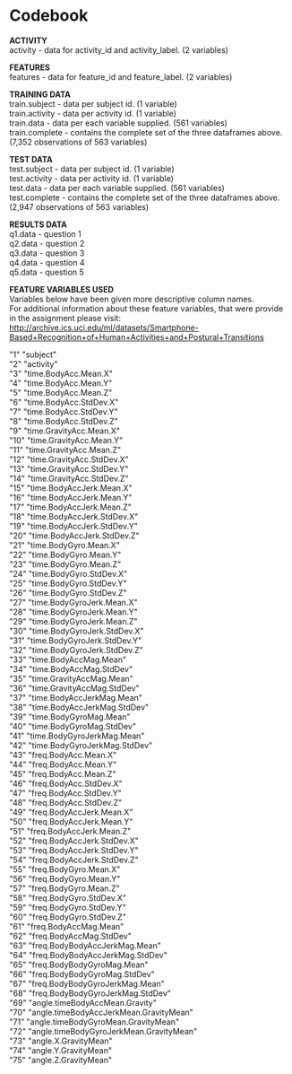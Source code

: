 # Codebook 

__ACTIVITY__  
activity - data for activity_id and activity_label. (2 variables)  

__FEATURES__  
features - data for feature_id and feature_label. (2 variables)   

__TRAINING DATA__  
train.subject - data per subject id. (1 variable)  
train.activity - data per activity id. (1 variable)  
train.data - data per each variable supplied. (561 variables)  
train.complete - contains the complete set of the three dataframes above. (7,352 observations of 563 variables)  

__TEST DATA__  
test.subject - data per subject id. (1 variable)  
test.activity - data per activity id. (1 variable)  
test.data - data per each variable supplied. (561 variables)  
test.complete - contains the complete set of the three dataframes above. (2,947 observations of 563 variables)  

__RESULTS DATA__  
q1.data - question 1  
q2.data - question 2  
q3.data - question 3  
q4.data - question 4  
q5.data - question 5  

__FEATURE VARIABLES USED__     
Variables below have been given more descriptive column names.  
For additional information about these feature variables, that were provide in the assignment please visit:  
http://archive.ics.uci.edu/ml/datasets/Smartphone-Based+Recognition+of+Human+Activities+and+Postural+Transitions  
 
"1" "subject"  
"2" "activity"  
"3" "time.BodyAcc.Mean.X"  
"4" "time.BodyAcc.Mean.Y"  
"5" "time.BodyAcc.Mean.Z"   
"6" "time.BodyAcc.StdDev.X"  
"7" "time.BodyAcc.StdDev.Y"  
"8" "time.BodyAcc.StdDev.Z"  
"9" "time.GravityAcc.Mean.X"  
"10" "time.GravityAcc.Mean.Y"  
"11" "time.GravityAcc.Mean.Z"  
"12" "time.GravityAcc.StdDev.X"  
"13" "time.GravityAcc.StdDev.Y"  
"14" "time.GravityAcc.StdDev.Z"  
"15" "time.BodyAccJerk.Mean.X"  
"16" "time.BodyAccJerk.Mean.Y"  
"17" "time.BodyAccJerk.Mean.Z"  
"18" "time.BodyAccJerk.StdDev.X"  
"19" "time.BodyAccJerk.StdDev.Y"  
"20" "time.BodyAccJerk.StdDev.Z"  
"21" "time.BodyGyro.Mean.X"  
"22" "time.BodyGyro.Mean.Y"  
"23" "time.BodyGyro.Mean.Z"  
"24" "time.BodyGyro.StdDev.X"  
"25" "time.BodyGyro.StdDev.Y"  
"26" "time.BodyGyro.StdDev.Z"  
"27" "time.BodyGyroJerk.Mean.X"  
"28" "time.BodyGyroJerk.Mean.Y"  
"29" "time.BodyGyroJerk.Mean.Z"  
"30" "time.BodyGyroJerk.StdDev.X"  
"31" "time.BodyGyroJerk.StdDev.Y"  
"32" "time.BodyGyroJerk.StdDev.Z"  
"33" "time.BodyAccMag.Mean"  
"34" "time.BodyAccMag.StdDev"  
"35" "time.GravityAccMag.Mean"  
"36" "time.GravityAccMag.StdDev"  
"37" "time.BodyAccJerkMag.Mean"  
"38" "time.BodyAccJerkMag.StdDev"  
"39" "time.BodyGyroMag.Mean"  
"40" "time.BodyGyroMag.StdDev"  
"41" "time.BodyGyroJerkMag.Mean"  
"42" "time.BodyGyroJerkMag.StdDev"  
"43" "freq.BodyAcc.Mean.X"  
"44" "freq.BodyAcc.Mean.Y"  
"45" "freq.BodyAcc.Mean.Z"  
"46" "freq.BodyAcc.StdDev.X"  
"47" "freq.BodyAcc.StdDev.Y"  
"48" "freq.BodyAcc.StdDev.Z"  
"49" "freq.BodyAccJerk.Mean.X"  
"50" "freq.BodyAccJerk.Mean.Y"  
"51" "freq.BodyAccJerk.Mean.Z"  
"52" "freq.BodyAccJerk.StdDev.X"  
"53" "freq.BodyAccJerk.StdDev.Y"  
"54" "freq.BodyAccJerk.StdDev.Z"  
"55" "freq.BodyGyro.Mean.X"  
"56" "freq.BodyGyro.Mean.Y"  
"57" "freq.BodyGyro.Mean.Z"  
"58" "freq.BodyGyro.StdDev.X"  
"59" "freq.BodyGyro.StdDev.Y"  
"60" "freq.BodyGyro.StdDev.Z"  
"61" "freq.BodyAccMag.Mean"  
"62" "freq.BodyAccMag.StdDev"  
"63" "freq.BodyBodyAccJerkMag.Mean"  
"64" "freq.BodyBodyAccJerkMag.StdDev"  
"65" "freq.BodyBodyGyroMag.Mean"  
"66" "freq.BodyBodyGyroMag.StdDev"  
"67" "freq.BodyBodyGyroJerkMag.Mean"  
"68" "freq.BodyBodyGyroJerkMag.StdDev"   
"69" "angle.timeBodyAccMean.Gravity"  
"70" "angle.timeBodyAccJerkMean.GravityMean"  
"71" "angle.timeBodyGyroMean.GravityMean"  
"72" "angle.timeBodyGyroJerkMean.GravityMean"  
"73" "angle.X.GravityMean"  
"74" "angle.Y.GravityMean"  
"75" "angle.Z.GravityMean"  
